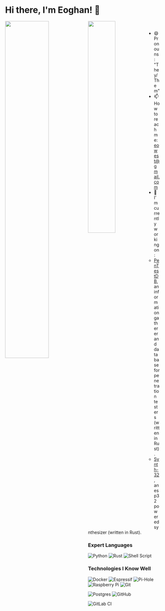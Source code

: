 # Hi there, I'm Eoghan! 👋

<!-- commit and star stats --> <!-- cobalt, synthwave, highcontrast, radical -->
<img align="left" width="53%" src="https://github-readme-stats.vercel.app/api?username=calacuda&show_icons=true&theme=cobalt" />
<img align="left" width="42%" src="https://github-readme-stats.vercel.app/api/top-langs/?username=calacuda&layout=compact&hide=lua&" />

<br>

- 😄 Pronouns: "They/Them"
- 📫 How to reach me: eowest@gmail.com
- 🔭 I’m currently working on:
  - [PenTestDB](https://github.com/calacuda/PenTestDB), an information gatherer and database for penetration testers (written in Rust).
  - [Synth-32](https://github.com/calacuda/synth-32), an esp32 powered synthesizer (written in Rust).
<!-- - EMOJI Blog: [calacuda.github.io](https://calacuda.github.io/) -->  

<!--
[tetanus-keeb](https://github.com/calacuda/tetanus-keeb) a touch-sensitive esp32-s3 powered keyboard written in rust, and
-->

### Expert Languages
![Python](https://img.shields.io/badge/python-3670A0?style=for-the-badge&logo=python&logoColor=ffdd54)
![Rust](https://img.shields.io/badge/rust-%23000000.svg?style=for-the-badge&logo=rust&logoColor=white)
![Shell Script](https://img.shields.io/badge/shell_script-%23121011.svg?style=for-the-badge&logo=gnu-bash&logoColor=white)
<!-- ![Nix](https://img.shields.io/badge/NIX-5277C3.svg?style=for-the-badge&logo=NixOS&logoColor=white) -->

### Technologies I Know Well 
![Docker](https://img.shields.io/badge/docker-%230db7ed.svg?style=for-the-badge&logo=docker&logoColor=white)
![Espressif](https://img.shields.io/badge/espressif-E7352C.svg?style=for-the-badge&logo=espressif&logoColor=white)
![Pi-Hole](https://img.shields.io/badge/pihole-%2396060C.svg?style=for-the-badge&logo=pi-hole&logoColor=white)
![Raspberry Pi](https://img.shields.io/badge/-RaspberryPi-C51A4A?style=for-the-badge&logo=Raspberry-Pi)
![Git](https://img.shields.io/badge/git-%23F05033.svg?style=for-the-badge&logo=git&logoColor=white)
<!-- ![Flask](https://img.shields.io/badge/flask-%23000.svg?style=for-the-badge&logo=flask&logoColor=white) -->
![Postgres](https://img.shields.io/badge/postgres-%23316192.svg?style=for-the-badge&logo=postgresql&logoColor=white)
![GitHub](https://img.shields.io/badge/github-%23121011.svg?style=for-the-badge&logo=github&logoColor=white)
<!-- ![GitHub Actions](https://img.shields.io/badge/github%20actions-%232671E5.svg?style=for-the-badge&logo=githubactions&logoColor=white) -->
![GitLab CI](https://img.shields.io/badge/gitlab%20ci-%23181717.svg?style=for-the-badge&logo=gitlab&logoColor=white)

<!--
Here are some ideas to get you started:

- 🔭 I’m currently working on ...
- 🌱 I’m currently learning ...
- 👯 I’m looking to collaborate on ...
- 🤔 I’m looking for help with ...
- 💬 Ask me about ...
- 📫 How to reach me: ...
- 😄 Pronouns: ...
- ⚡ Fun fact: ...
-->
